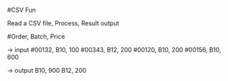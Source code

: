 #CSV Fun

Read a CSV file, Process, Result output

#Order, Batch, Price

-> input
#00132, B10, 100
#00343, B12, 200
#00120, B10, 200
#00156, B10, 600

-> output
B10, 900
B12, 200